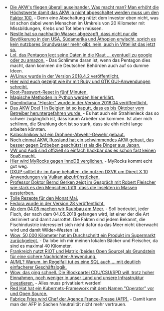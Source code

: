 * [Die AKW's fliegen überall auseinander. Was macht man? Man erhöht die Höchstwerte damit das AKW ja nicht abgeschaltet werden muss um den Faktor 100.](http://www.sonnenseite.com/de/politik/schweizer-atomaufsicht-will-akw-betreibern-erlauben-europas-bevoelkerung-100fach-hoeher-radioaktiv-zu-bestrahlen.html) - Denn eine Abschaltung nützt dem Investor eben nicht, was ist schon dabei wenn Menschen im Umkreis von 20 Kilometer mit Missbildungen, Krebs und Tot leben müssen.
* [Nestle hat so nachhaltig Wasser abgezapft, dass nicht nur die Bevölkerung in den USA, Südamerika und Äthopien erwischt, sprich es kein nutzbares Grundwasser mehr gibt, nein, auch in Vittel ist das jetzt so.](https://blog.fefe.de/?ts=a4188dc5)
* [Lol, das Pentagon legt seine Daten in die Klaut ... eventuell zu google oder zu amazon.](https://blog.fefe.de/?ts=a41893a6) - Das Schlimme daran ist, wenn das Pentagon dies macht, dann kommen die Deutschen Behörden auch auf so dumme Ideen.
* [AVLinux wurde in der Version 2018.4.2 veröffentlicht.](https://www.pro-linux.de/news/1/25848/av-linux-201842-vorgestellt.html)
* [Hier wird euch gezeigt wie ihr mit Ruby und GTK GUI-Anwendungen schreibt.](https://opensource.com/article/18/4/creating-linux-desktop-application-ruby)
* [Root-Passwort-Reset in fünf Minuten.](https://opensource.com/article/18/4/reset-lost-root-password)
* [Magische Methoden in Python werden hier erklärt.](https://opensource.com/article/18/4/elegant-solutions-everyday-python-problems)
* [OpenIndiana "Hipster" wurde in der Version 2018.04 veröffentlicht.](https://www.pro-linux.de/news/1/25847/neuer-schnappschuss-openindiana-hipster-201804.html)
* [Das AKW Doel 1 in Belgien ist so kaputt, dass es bis Oktober vom Betreiber heruntergefahren wurde.](https://blog.fefe.de/?ts=a41816b1) - Es hat auch ein Strahlenleck das so schwer zugänglich ist, dass kaum Arbeiter ran kommen. Ist aber nich schlimm, die Strahlung dort ist so stark, dass sie ehh nicht lange arbeiten könnten.
* [Kalaschnikow hat ein Drohnen-Abwehr-Gewehr gebaut.](https://blog.fefe.de/?ts=a416daa1)
* [Noch einmal AKW, Russland hat ein schwimmendes AKW gebaut, das besser gegen Erdbeben geschützt ist als die Dinger aus Japan.](https://blog.fefe.de/?ts=a416d92f)
* [VW und Audi sind offiziell so einfach hackbar das es schon fast keinen Spaß macht.](https://blog.fefe.de/?ts=a4196bf3)
* [Hier wird MyRocks gegen InnoDB verglichen.](https://www.percona.com/blog/2018/04/30/a-look-at-myrocks-performance/) - MyRocks kommt echt gut weg.
* [DXUP solltet ihr im Auge behalten, die nutzen DXVK um Direct X 10 Anwendungen via Vulkan abzufrühstücken.](https://www.phoronix.com/scan.php?page=news_item&px=DXUP-D3D10-D3D11-Vulkan)
* [Professor Doktor Bernd Gerken zeigt im Gespräch mit Robert Fleischer wie stark es den Menschen trifft, dass die Insekten in Massen aussterben.](http://www.welt-im-wandel.tv/video/der-stille-tod-der-insekten-und-die-katastrophalen-auswirkungen-auf-die-menschheit/)
* [Tolle Rezepte für den Monat Mai.](https://www.smarticular.net/regional-saisonal-kochen-rezepte-mai/)
* [Fedora wurde in der Version 28 veröffentlicht.](https://lwn.net/Articles/753208)
* [Ab dem 04.05 machen wir Raubbau am Meer.](http://www.sonnenseite.com/de/umwelt/ende-der-ueberfischung-der-meere-nicht-in-sicht.html) - Soll bedeutet, jeder Fisch, der nach dem 04.05.2018 gefangen wird, ist einer der die Art dezimiert und damit ausrottet. Die Fakten sind jedem Bekannt, die Fischindustrie interessiert sich nicht dafür da das Meer nicht überwacht wird und damit Wilder-Westen ist.
* [Wow, 50,000 Kilometer hat im Durchschnitt ein Produkt im Supermarkt zurückgelegt.](https://netzfrauen.org/2018/05/02/lebensmittel-4/) - Da lobe ich mir meinen lokalen Bäcker und Fleischer, da sind es maximal 40 Kilometer.
* [Frankreich nutzt RIOT und Matrix (beides Open Source) als Grundstein für eine sichere Nachrichten-Anwendung.](https://matrix.org/blog/2018/04/26/matrix-and-riot-confirmed-as-the-basis-for-frances-secure-instant-messenger-app/)
* [AI/ML? Warum, im Regelfall tut es eine SQL auch ... mit deutlich einfacherer Geschäftslogik.](https://threadreaderapp.com/thread/987602838594445312.html)
* [Wow, das ging schnell. Die Blockpartei CDU/CSU/SPD will, trotz hoher Einnahmen, noch weniger in unser Land und unsere Infrastruktur investieren.](https://blog.fefe.de/?ts=a417aad6) - Alles muss privatisiert werden!
* [Red Hat hat ein Kubernets-Framework mit dem Namen "Operator" vor und Open Source.](https://www.pro-linux.de/news/1/25856/red-hat-stellt-operator-framework-f%C3%BCr-kubernetes-vor.html)
* [Fabrice Fries wird Chef der Agence France-Presse (AFP).](http://www.neopresse.com/medien/der-neue-chef-von-agence-france-presse-afp/) - Damit kann man der AFP in Sachen Neutralität nicht mehr vertrauen.
